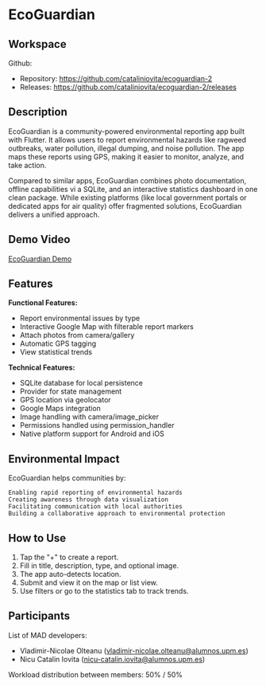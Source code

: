# EcoGuardian

## Workspace 
Github:  
- Repository: https://github.com/cataliniovita/ecoguardian-2
- Releases: https://github.com/cataliniovita/ecoguardian-2/releases
    

## Description
EcoGuardian is a community-powered environmental reporting app built with Flutter. It allows users to report environmental hazards like ragweed outbreaks, water pollution, illegal dumping, and noise pollution. The app maps these reports using GPS, making it easier to monitor, analyze, and take action.

Compared to similar apps, EcoGuardian combines photo documentation, offline capabilities vi a SQLite, and an interactive statistics dashboard in one clean package. While existing platforms (like local government portals or dedicated apps for air quality) offer fragmented solutions, EcoGuardian delivers a unified approach.

## Demo Video
[EcoGuardian Demo](https://limewire.com/d/UDxS4#1aOHbxPDCj)

## Features

**Functional Features:**
- Report environmental issues by type
- Interactive Google Map with filterable report markers
- Attach photos from camera/gallery
- Automatic GPS tagging
- View statistical trends

**Technical Features:**
- SQLite database for local persistence
- Provider for state management
- GPS location via geolocator
- Google Maps integration
- Image handling with camera/image_picker
- Permissions handled using permission_handler
- Native platform support for Android and iOS

## Environmental Impact

EcoGuardian helps communities by:

    Enabling rapid reporting of environmental hazards
    Creating awareness through data visualization
    Facilitating communication with local authorities
    Building a collaborative approach to environmental protection

## How to Use

1. Tap the "+" to create a report.
2. Fill in title, description, type, and optional image.
3. The app auto-detects location.
4. Submit and view it on the map or list view.
5. Use filters or go to the statistics tab to track trends.

## Participants
List of MAD developers:
- Vladimir-Nicolae Olteanu (vladimir-nicolae.olteanu@alumnos.upm.es)
- Nicu Catalin Iovita (nicu-catalin.iovita@alumnos.upm.es)

Workload distribution between members: 50% / 50%



